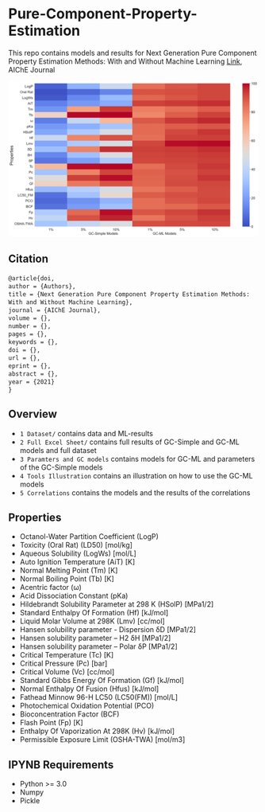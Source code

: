 # Pure-Component-Property-Estimation
This repo contains models and results for Next Generation Pure Component Property Estimation Methods: With and Without Machine Learning [Link](), AIChE Journal

<p align="center">
<img src="https://github.com/PEESEgroup/Pure-Component-Property-Estimation/blob/main/MAT1.jpg" width="700" >
</p>

## Citation
```
@article{doi,
author = {Authors},
title = {Next Generation Pure Component Property Estimation Methods: With and Without Machine Learning},
journal = {AIChE Journal},
volume = {},
number = {},
pages = {},
keywords = {},
doi = {},
url = {},
eprint = {},
abstract = {},
year = {2021}
}
```

## Overview
* `1 Dataset/` contains data and ML-results
* `2 Full Excel Sheet/` contains full results of GC-Simple and GC-ML models and full dataset
* `3 Paramters and GC models` contains models for GC-ML and parameters of the GC-Simple models
* `4 Tools Illustration` contains an illustration on how to use the GC-ML models
* `5 Correlations` contains the models and the results of the correlations
## Properties
* Octanol-Water Partition Coefficient (LogP)
* Toxicity (Oral Rat) (LD50) [mol/kg]
* Aqueous Solubility (LogWs) [mol/L]
* Auto Ignition Temperature (AiT) [K]
* Normal Melting Point (Tm) [K]
* Normal Boiling Point (Tb) [K]
* Acentric factor (ω)
* Acid Dissociation Constant (pKa)
* Hildebrandt Solubility Parameter at 298 K (HSolP) [MPa1/2]
* Standard Enthalpy Of Formation (Hf) [kJ/mol]
* Liquid Molar Volume at 298K (Lmv) [cc/mol]
* Hansen solubility parameter - Dispersion δD [MPa1/2]
* Hansen solubility parameter – H2 δH [MPa1/2]
* Hansen solubility parameter – Polar  δP [MPa1/2]
* Critical Temperature (Tc) [K]
* Critical Pressure (Pc) [bar]
* Critical Volume (Vc) [cc/mol]
* Standard Gibbs Energy Of Formation (Gf) [kJ/mol]
* Normal Enthalpy Of Fusion (Hfus) [kJ/mol]
* Fathead Minnow 96-H LC50 (LC50(FM)) [mol/L]
* Photochemical Oxidation Potential (PCO)
* Bioconcentration Factor (BCF)
* Flash Point (Fp) [K]
* Enthalpy Of Vaporization At 298K (Hv) [kJ/mol]
* Permissible Exposure Limit (OSHA-TWA) [mol/m3]

## IPYNB Requirements
* Python >= 3.0
* Numpy
* Pickle 

